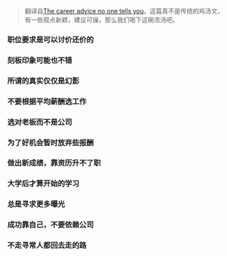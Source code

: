> 翻译自[The career advice no one tells you](http://qz.com/640112/the-career-advice-no-one-tells-you/)。这篇真不是传统的鸡汤文，有一些观点新颖，建议可操，那么我们喝下这碗浓汤吧。


### 职位要求是可以讨价还价的

### 刻板印象可能也不错

### 所谓的真实仅仅是幻影

### 不要根据平均薪酬选工作

### 选对老板而不是公司

### 为了好机会暂时放弃些报酬

### 做出新成绩，靠资历升不了职

### 大学后才算开始的学习

### 总是寻求更多曝光

### 成功靠自己，不要依赖公司

### 不走寻常人都回去走的路


